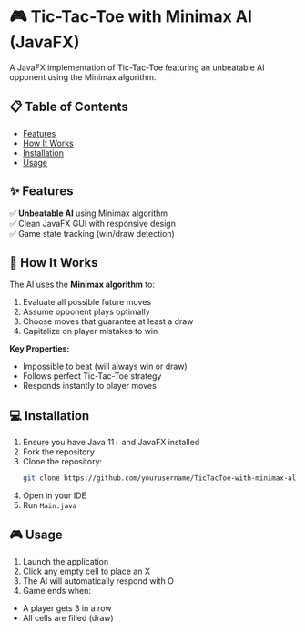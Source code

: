 # 🎮 Tic-Tac-Toe with Minimax AI (JavaFX)

A JavaFX implementation of Tic-Tac-Toe featuring an unbeatable AI opponent using the Minimax algorithm.

## 📋 Table of Contents
- [Features](#-features)
- [How It Works](#-how-it-works)
- [Installation](#-installation)
- [Usage](#-usage)

## ✨ Features
✅ **Unbeatable AI** using Minimax algorithm  
✅ Clean JavaFX GUI with responsive design  
✅ Game state tracking (win/draw detection)  

## 🧠 How It Works
The AI uses the **Minimax algorithm** to:
1. Evaluate all possible future moves
2. Assume opponent plays optimally
3. Choose moves that guarantee at least a draw
4. Capitalize on player mistakes to win

**Key Properties:**
- Impossible to beat (will always win or draw)
- Follows perfect Tic-Tac-Toe strategy
- Responds instantly to player moves

## 💻 Installation
1. Ensure you have Java 11+ and JavaFX installed
2. Fork the repository
3. Clone the repository:
   ```bash
   git clone https://github.com/yourusername/TicTacToe-with-minimax-algorithm.git
   ```
4. Open in your IDE
5. Run `Main.java`
   
## 🎮 Usage
1. Launch the application
2. Click any empty cell to place an X
3. The AI will automatically respond with O
4. Game ends when:
  - A player gets 3 in a row
  - All cells are filled (draw)
